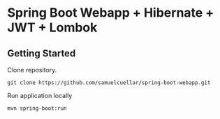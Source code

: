 # Spring Boot Webapp + Hibernate + JWT + Lombok

## Getting Started

Clone repository.
```
git clone https://github.com/samuelcuellar/spring-boot-webapp.git
```

Run application locally
```bash
mvn spring-boot:run
```
